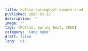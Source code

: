 ```yaml
---
title: kotlin-springboot-simple-crud
published: 2025-01-22
description: ''
image: ''
tags: [Kotlin, Spring Boot, CRUD]
category: 'Công nghệ'
draft: false
lang: 'vi'
---
```

